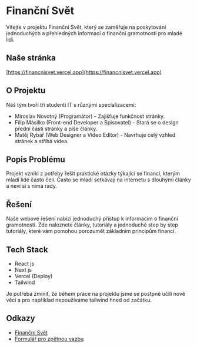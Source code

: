 # Finanční Svět

Vítejte v projektu Finanční Svět, který se zaměřuje na poskytování jednoduchých a přehledných informací o finanční gramotnosti pro mladé lidi.

## Naše stránka

[https://financnisvet.vercel.app](https://financnisvet.vercel.app)

## O Projektu

Náš tým tvoří tři studenti IT s různými specializacemi:

- Miroslav Novotný (Programátor) - Zajišťuje funkčnost stránky.
- Filip Másilko (Front-end Developer a Spisovatel) - Stará se o design přední části stránky a píše články.
- Matěj Rybář (Web Designer a Video Editor) - Navrhuje celý vzhled stránek a stříhá videa.

## Popis Problému

Projekt vznikl z potřeby řešit praktické otázky týkající se financí, kterým mladí lidé často čelí. Často se mladí setkávají na internetu s dlouhými články a neví si s nima rady.

## Řešení

Naše webové řešení nabízí jednoduchý přístup k informacím o finanční gramotnosti. Zde naleznete články, tutoriály a jednoduché step by step tutoriály, které vám pomohou porozumět základním principům financí.

## Tech Stack

- React js
- Next js
- Vercel (Deploy)
- Tailwind

Je potřeba zmínit, že během práce na projektu jsme se postpně učili nové věci a pro například nepoužíváme tailwind hned od začátku.

## Odkazy

- [Finanční Svět](https://financnisvet.vercel.app)
- [Formulář pro zpětnou vazbu](https://forms.gle/LTxMtpbreAKNXdKj9)
